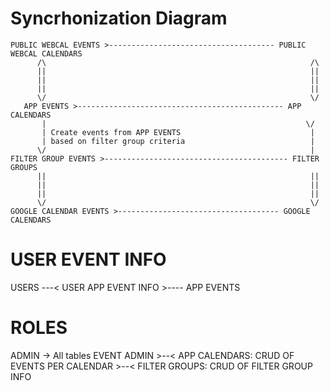 # Syncrhonization Diagram

```
PUBLIC WEBCAL EVENTS >------------------------------------- PUBLIC WEBCAL CALENDARS
      /\                                                           /\
      ||                                                           ||
      ||                                                           ||
      ||                                                           ||
      \/                                                           \/
   APP EVENTS >---------------------------------------------- APP CALENDARS
       |                                                          \/
       | Create events from APP EVENTS                             |
       | based on filter group criteria                            |
      \/                                                           |
FILTER GROUP EVENTS >----------------------------------------- FILTER GROUPS
      ||                                                           ||
      ||                                                           ||
      ||                                                           ||
      \/                                                           \/
GOOGLE CALENDAR EVENTS >------------------------------------ GOOGLE CALENDARS
```

# USER EVENT INFO

USERS ---< USER APP EVENT INFO >---- APP EVENTS

# ROLES
ADMIN -> All tables
EVENT ADMIN    >--< APP CALENDARS: CRUD OF EVENTS PER CALENDAR
               >--< FILTER GROUPS: CRUD OF FILTER GROUP INFO